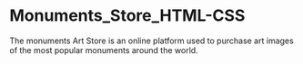 # Monuments_Store_HTML-CSS
The monuments Art Store is an online platform used to purchase art images of the most  popular monuments around the world.
